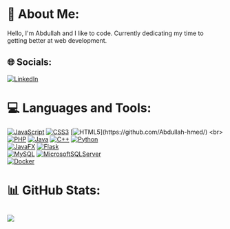 # 💫 About Me:
Hello, I'm Abdullah and I like to code. Currently dedicating my time to getting better at web development.


## 🌐 Socials:
[![LinkedIn](https://img.shields.io/badge/LinkedIn-%230077B5.svg?logo=linkedin&logoColor=white)](https://linkedin.com/in/abdullah-ahmed-se/) 

# 💻 Languages and Tools:
[![JavaScript](https://img.shields.io/badge/javascript-%23323330.svg?style=for-the-badge&logo=javascript&logoColor=%23F7DF1E)](https://github.com/Abdullah-hmed/#) 
[![CSS3](https://img.shields.io/badge/css3-%231572B6.svg?style=for-the-badge&logo=css3&logoColor=white)](https://github.com/Abdullah-hmed/)
[![HTML5](https://img.shields.io/badge/HTML5-1E2734?style=for-the-badge&logo=html5&logoColor=orange")](https://github.com/Abdullah-hmed/) <br>
[![PHP](https://img.shields.io/badge/php-%23777BB4.svg?style=for-the-badge&logo=php&logoColor=white)](https://github.com/Abdullah-hmed/) 
[![Java](https://img.shields.io/badge/java-%23ED8B00.svg?style=for-the-badge&logo=openjdk&logoColor=white)](https://github.com/Abdullah-hmed/)
[![C++](https://img.shields.io/badge/c++-%2300599C.svg?style=for-the-badge&logo=c%2B%2B&logoColor=white)](https://github.com/Abdullah-hmed/)
[![Python](https://img.shields.io/badge/python-3670A0?style=for-the-badge&logo=python&logoColor=ffdd54)](https://github.com/Abdullah-hmed/) <br> 
[![JavaFX](https://img.shields.io/badge/javafx-%23ED8B00.svg?style=for-the-badge&logo=javafx&logoColor=white)](https://github.com/Abdullah-hmed/)
[![Flask](https://img.shields.io/badge/flask-%23000.svg?style=for-the-badge&logo=flask&logoColor=white)](https://github.com/Abdullah-hmed/)
<br>
[![MySQL](https://img.shields.io/badge/mysql-4479A1.svg?style=for-the-badge&logo=mysql&logoColor=white)](https://github.com/Abdullah-hmed/)
[![MicrosoftSQLServer](https://img.shields.io/badge/Microsoft%20SQL%20Server-CC2927?style=for-the-badge&logo=microsoft%20sql%20server&logoColor=white)](https://github.com/Abdullah-hmed/) <br>
[![Docker](https://img.shields.io/badge/docker-%230db7ed.svg?style=for-the-badge&logo=docker&logoColor=white)](https://github.com/Abdullah-hmed/)
# 📊 GitHub Stats:
![](https://github-readme-stats.vercel.app/api/top-langs/?username=Abdullah-hmed&theme=radical&hide_border=true&include_all_commits=false&count_private=false&layout=compact)
---
<!-- Proudly created with GPRM ( https://gprm.itsvg.in ) -->
